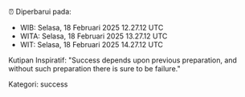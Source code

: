 ⏰ Diperbarui pada:
- WIB: Selasa, 18 Februari 2025 12.27.12 UTC
- WITA: Selasa, 18 Februari 2025 13.27.12 UTC
- WIT: Selasa, 18 Februari 2025 14.27.12 UTC

Kutipan Inspiratif:
"Success depends upon previous preparation, and without such preparation there is sure to be failure."


Kategori: success

